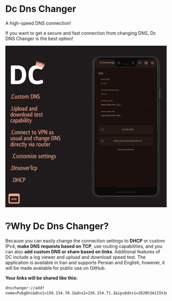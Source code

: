 # Dc Dns Changer
A high-speed DNS connection!

If you want to get a secure and fast connection from changing DNS, Dc DNS Changer is the best option!

![Alt text](./20250708_182128.png)

# ❔Why Dc Dns Changer?

Because you can easily change the connection settings to **DHCP** or custom IPv4, **make DNS requests based on TCP**, use routing capabilities, and you can also **add custom DNS or share based on links**.
Additional features of DC include a log viewer and upload and download speed test. The application is available in Iran and supports Persian and English, however, it will be made available for public use on GitHub.

**Your links will be shared like this:**

```
dnschanger://add?name=PubgDns&dns1=156.154.70.1&dns2=156.154.71.1&ipv6dns1=2620%3A115%3A53%3A%3A53&ipv6dns2=2620%3A115%3A35%3A%3A35
```
